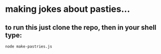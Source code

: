 # making jokes about pasties...

## to run this just clone the repo, then in your shell type:
`node make-pastries.js`

